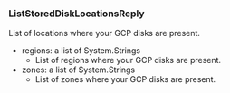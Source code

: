 ### ListStoredDiskLocationsReply
List of locations where your GCP disks are present.

- regions: a list of System.Strings
  - List of regions where your GCP disks are present.
- zones: a list of System.Strings
  - List of zones where your GCP disks are present.
